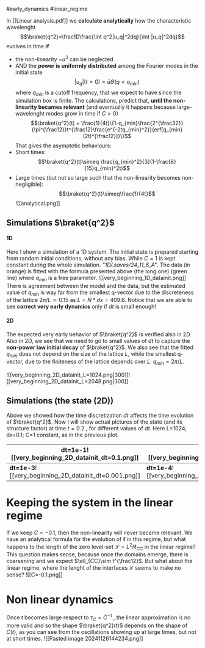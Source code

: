 #early_dynamics #linear_regime

In [[Linear analysis.pdf]] we **calculate analytically** how the characteristic wavelenght
$$\braket{q^2}=\frac1D\frac{\int q^2|u_q|^2dq}{\int |u_q|^2dq}$$
evolves in time **if** 
- the non-linearity $-u^3$ can be neglected
- AND the **power is uniformly distributed** among the Fourier modes in the initial state $$|u_q|(t=0) = \bar{u}\Theta(q<q_{min})$$
where $q_{min}$ is a cutoff frequency, that we expect to have since the simulation box is finite.
The calculations, predict that, **until the non-linearity becames relevant** (and eventually it happens because large-wavelenght modes grow in time if $C>0$)
$$\braket{q^2}(t) = \frac{1}{4t}\{1-q_{min}\frac{2^{\frac32}}{\pi^{\frac12}}t^{\frac12}\frac{e^{-2tq_{min}^2}}{erf[q_{min}(2t)^{\frac12}]}\}$$
That gives the asymptotic behaviours:
- Short times: $$\braket{q^2}(t)\simeq \frac{q_{min}^2}{3}(1-\frac{8}{15}q_{min}^2t)$$
- Large times (but not so large such that the non-linearity becomes non-negligible): $$\braket{q^2}(t)\simeq\frac{1}{4t}$$
![[analytical.png]]
## Simulations $\braket{q^2}$
#### 1D
Here I show a simulation of a 1D system. 
The initial state is prepared starting from random initial conditions, without any bias. While $C=1$ is kept constant during the whole simulation. *"1D/.saves/24_11_6_A"*.
The data (in orange) is fitted with the formula presented above (the long one) (green line) where $q_{min}$ is a free parameter.
![[very_beginning_1D_datainit.png]]
There is agreement between the model and the data, but the estimated value of $q_{min}$ is way far from the smallest q-vector due to the discreteness of the lattice $2\pi/L\simeq 0.15$ as $L=N*dx=409.6$.
Notice that we are able to see **correct very early dynamics** only if $dt$ is small enough!

#### 2D
The expected very early behavior of $\braket{q^2}$ is verified also in 2D.
Also in 2D, we see that we need to go to small values of $dt$ to capture the **non-power law initial decay** of $\braket{q^2}$.
We also see that the fitted $q_{min}$ does not depend on the size of the lattice $L$, while the smallest q-vector, due to the finiteness of the lattice depends over $L$: $q_{min}=2\pi/L$.

![[very_beginning_2D_datainit_L=1024.png|300]]![[very_beginning_2D_datainit_L=2048.png|300]]
## Simulations (the state (2D))
Above we showed how the time discretization $dt$ affects the time evolution of $\braket{q^2}$. Now I will show actual pictures of the state (and its structure factor) at time $t=0.2$ , for different values of $dt$. Here L=1024; dx=0.1; C=1 constant, as in the previous plot.

| dt=1e-1![[very_beginning_2D_datainit_dt=0.1.png]]       | dt=1e-2![[very_beginning_2D_datainit_dt=0.01.png]]       |     |
| ------------------------------------------------------- | -------------------------------------------------------- | --- |
| **dt=1e-3**![[very_beginning_2D_datainit_dt=0.001.png]] | **dt=1e-4**![[very_beginning_2D_datainit_dt=0.0001.png]] |     |
# Keeping the system in the linear regime 
If we keep $C=-0.1$, then the non-linearity will never became relevant. We have an analytical formula for the evolution of $\ell$ in this regime, but what happens to the length of the zero level-set $\mathcal{L}=L^2/\ell_{CC}$ in the linear regime?
This question makes sense, because once the domains emerge, there is coarsening and we expect $\ell_{CC}\sim t^{\frac12}$. But what about the linear regime, where the lenght of the interfaces $\mathcal{L}$ seems to make no sense?
![[C=-0.1.png]]
# Non linear dynamics
Once $t$ becomes large respect to $\tau_C = \bar{C}^{-1}$ , the linear approximation is no more valid and so the shape $\braket{q^2}(t)$ depends on the shape of $C(t)$, as you can see from the oscillations showing up at large times, but not at short times.
![[Pasted image 20241126144234.png]]